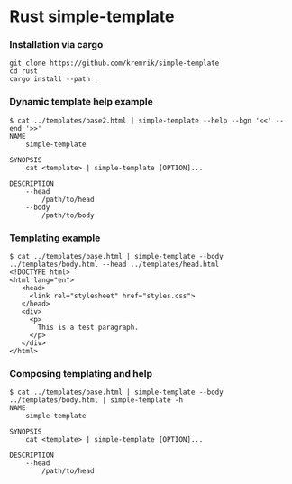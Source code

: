 # Rust simple-template


### Installation via cargo
```
git clone https://github.com/kremrik/simple-template
cd rust
cargo install --path .
```


### Dynamic template help example
```
$ cat ../templates/base2.html | simple-template --help --bgn '<<' --end '>>'
NAME
	simple-template

SYNOPSIS
	cat <template> | simple-template [OPTION]...

DESCRIPTION
	--head
		/path/to/head
	--body
		/path/to/body
```


### Templating example
```
$ cat ../templates/base.html | simple-template --body ../templates/body.html --head ../templates/head.html 
<!DOCTYPE html>
<html lang="en">
   <head>
     <link rel="stylesheet" href="styles.css">
   </head>
   <div>
     <p>
       This is a test paragraph.
     </p>
   </div>
</html>
```


### Composing templating and help
```
$ cat ../templates/base.html | simple-template --body ../templates/body.html | simple-template -h
NAME
	simple-template

SYNOPSIS
	cat <template> | simple-template [OPTION]...

DESCRIPTION
	--head
		/path/to/head
```

